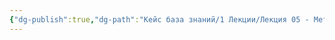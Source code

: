 ```yaml
---
{"dg-publish":true,"dg-path":"Кейс база знаний/1 Лекции/Лекция 05 - Метафизика ландшафта (Подорога)","permalink":"/kejs-baza-znanij/1-lekczii/lekcziya-05-metafizika-landshafta-podoroga/"}
---
```



